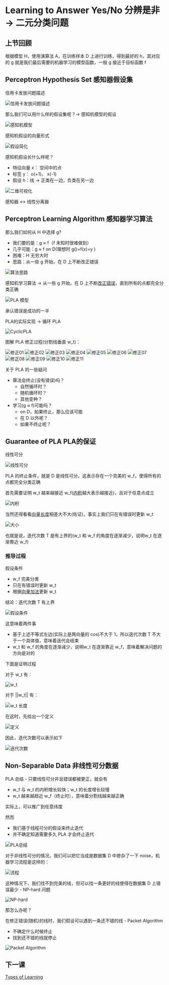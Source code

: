 # Learning to Answer Yes/No 分辨是非 -> 二元分类问题

## 上节回顾

根据模型 H，使用演算法 A，在训练样本 D 上进行训练，得到最好的 h，其对应的 g 就是我们最后需要的机器学习的模型函数，一般 g 接近于目标函数 f

## Perceptron Hypothesis Set 感知器假设集
信用卡发放问题描述

![信用卡发放问题描述](/images/yn01.png)

那么我们可以用什么样的假设集呢？-> 感知机模型的假设

![感知机模型](/images/yn02.png)

感知机假设的向量形式

![假设简化](/images/yn03.png)

感知机假设长什么样呢？
- 特征向量 x： 空间中的点
- 标签 y： o(+1)， x(-1)
- 假设 h：线 -> 正类在一边，负类在另一边

![二维可视化](/images/yn04.png)

感知器 <-> 线性分离器

## Perceptron Learning Algorithm 感知器学习算法
那么我们如何从 H 中选择 g?
- 我们要的是：g ≈ f（f 未知时很难做到）
- 几乎可能：g ≈ f on D(理想时 g()=f(x)=y )
- 困难：H 无穷大时
- 思路：从一些 g 开始，在 D 上不断改正错误

![算法思路](/images/yn05.png)

感知机学习算法 -> 从一些 g 开始，在 D 上不断[改正错误](/note/SC/向量加法.md)，直到所有的点都完全分类正确

![PLA 模型](/images/yn06.png)

承认错误是成功的一半

PLA的实际实现 -> 循环 PLA

![CyclicPLA](/images/yn07.png)

图解 PLA 修正过程(分割线垂直 w_t)：

![修正01](/images/xz01.png) ![修正02](/images/xz02.png) ![修正03](/images/xz03.png)
![修正04](/images/xz04.png) ![修正05](/images/xz05.png) ![修正06](/images/xz06.png)
![修正07](/images/xz07.png) ![修正08](/images/xz08.png) ![修正09](/images/xz09.png)
![修正10](/images/xz10.png) ![修正11](/images/xz11.png) 

关于 PLA 的一些疑问
- 算法会终止(没有错误)吗？
    - 自然循环时？
    - 随机循环时？
    - 其他变种？
- 学习(g ≈ f)可能吗？
    - on D，如果终止，那么应该可能
    - 在 D 以外呢？
    - 如果不终止呢？
    
## Guarantee of PLA PLA的保证
线性可分

![线性可分](/images/yn08.png)

PLA 的终止条件，就是 D 是线性可分。这表示存在一个完美的 w_f，使得所有的点都完全分类正确

首先需要证明 w_t 越来越接近 w_f([内积](/note/SC/向量内积.md)越大表示越接近)，且对于任意点成立

![内积](/images/yn09.png)

当然还得看看[向量长度](/note/SC/向量大小.md)相差大不大(佐证)，事实上我们只在有错误时更新 w_t 
	
![大小](/images/yn10.png)

也就是说，迭代次数 T 是有上界的(w_t 和 w_f 的角度在逐渐减少，说明w_t 在逐渐靠近 w_f)

### 推导过程

假设条件
- w_f 完美分类
- 只在有错误时更新 w_t
- 根据[向量加法](/note/SC/向量加法.md)更新 w_t

结论：迭代次数 T 有上界

![假设条件](/images/platd01.png)

这意味着两件事
- 基于上述不等式左边(实际上是两向量的 cos)不大于 1，所以迭代次数 T 不大于一个具体值，意味着迭代会结束
- w_t 和 w_f 的角度在逐渐减少，说明w_t 在逐渐靠近 w_f，意味着解决问题的方向是对的

下面是证明过程

对于 w_t 有：

![w_t](/images/platd02.png)

对于 ||w_t|| 有：

![w_t  长度](/images/platd03.png)

在这时，先给出一个定义

![定义](/images/gpla06.jpg)

因此，迭代次数可以表示如下

![迭代次数](/images/gpla05.png)

## Non-Separable Data 非线性可分数据
PLA 总结 - 只要线性可分并且错误都被更正，就会有
- w_f 与 w_t 的内积增长较快；w_t 的长度增长较慢
- w_t 越来越趋近 w_f（终止时），意味着分割线越来越正确

实际上，可以推广到任意纬度

然而
- 我们基于线程可分的假设来终止迭代
- 并不确定知道需要多久 PLA 才会终止迭代 

![PLA总结](/images/yn11.png)

对于非线性可分的情况，我们可以把它当成是数据集 D 中掺杂了一下 noise，机器学习流程是这样的：

![流程](/images/yn12.png)

这种情况下，我们找不到完美的线，但可以找一条更好的线使得在数据集 D 上错误最少 - NP-hard 问题

![NP-hard](/images/yn13.png)

那怎么办呢？

在修正错误(随机)的线时，我们假设可以遇到一条还不错的线 - Packet Algorithm
- 不确定什么时候终止
- 找到还不错的线就停止

![Packet Algorithm](/images/yn14.png)

## 下一课

[Types of Learning](/note/MLF/mlf03.md)
